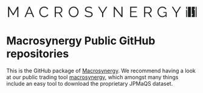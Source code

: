 ![Macrosynergy](https://github.com/macrosynergy/macrosynergy/blob/main/docs/source/_static/MACROSYNERGY_Logo_Primary.png)

# Macrosynergy Public GitHub repositories

This is the GitHub package of [Macrosynergy](https://www.macrosynergy.com). We recommend having a look at our public trading tool
[macrosynergy](https://github.com/macrosynergy/macrosynergy), which amongst many things include an easy tool to download the proprietary JPMaQS dataset.